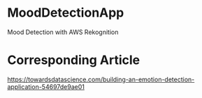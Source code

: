# MoodDetectionApp
Mood Detection with AWS Rekognition

# Corresponding Article
https://towardsdatascience.com/building-an-emotion-detection-application-54697de9ae01
